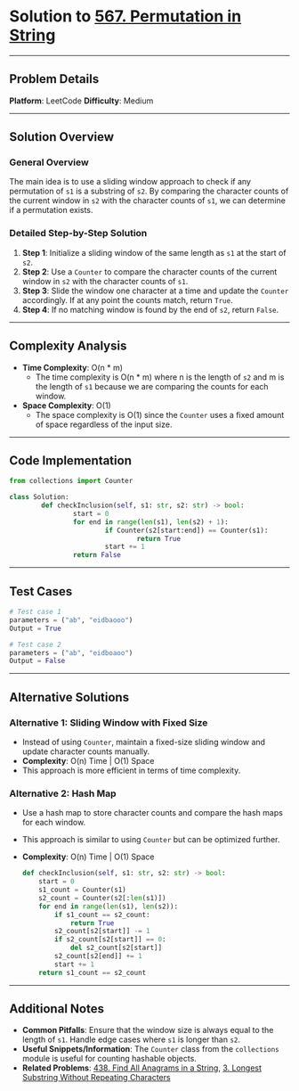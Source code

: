 # Solution to [567. Permutation in String](https://leetcode.com/problems/permutation-in-string/)

---

## Problem Details

**Platform**: LeetCode
**Difficulty**: Medium

---

## Solution Overview

### General Overview

The main idea is to use a sliding window approach to check if any permutation of `s1` is a substring of `s2`. By comparing the character counts of the current window in `s2` with the character counts of `s1`, we can determine if a permutation exists.

### Detailed Step-by-Step Solution

1. **Step 1**: Initialize a sliding window of the same length as `s1` at the start of `s2`.
2. **Step 2**: Use a `Counter` to compare the character counts of the current window in `s2` with the character counts of `s1`.
3. **Step 3**: Slide the window one character at a time and update the `Counter` accordingly. If at any point the counts match, return `True`.
4. **Step 4**: If no matching window is found by the end of `s2`, return `False`.

---

## Complexity Analysis

- **Time Complexity**: O(n \* m)
  - The time complexity is O(n \* m) where n is the length of `s2` and m is the length of `s1` because we are comparing the counts for each window.
- **Space Complexity**: O(1)
  - The space complexity is O(1) since the `Counter` uses a fixed amount of space regardless of the input size.

---

## Code Implementation

```python
from collections import Counter

class Solution:
        def checkInclusion(self, s1: str, s2: str) -> bool:
                start = 0
                for end in range(len(s1), len(s2) + 1):
                        if Counter(s2[start:end]) == Counter(s1):
                                return True
                        start += 1
                return False
```

---

## Test Cases

```python
# Test case 1
parameters = ("ab", "eidbaooo")
Output = True

# Test case 2
parameters = ("ab", "eidboaoo")
Output = False
```

---

## Alternative Solutions

### Alternative 1: Sliding Window with Fixed Size

- Instead of using `Counter`, maintain a fixed-size sliding window and update character counts manually.
- **Complexity**: O(n) Time | O(1) Space
- This approach is more efficient in terms of time complexity.

### Alternative 2: Hash Map

- Use a hash map to store character counts and compare the hash maps for each window.
- This approach is similar to using `Counter` but can be optimized further.
- **Complexity**: O(n) Time | O(1) Space

  ```python
  def checkInclusion(self, s1: str, s2: str) -> bool:
      start = 0
      s1_count = Counter(s1)
      s2_count = Counter(s2[:len(s1)])
      for end in range(len(s1), len(s2)):
          if s1_count == s2_count:
              return True
          s2_count[s2[start]] -= 1
          if s2_count[s2[start]] == 0:
              del s2_count[s2[start]]
          s2_count[s2[end]] += 1
          start += 1
      return s1_count == s2_count
  ```

---

## Additional Notes

- **Common Pitfalls**: Ensure that the window size is always equal to the length of `s1`. Handle edge cases where `s1` is longer than `s2`.
- **Useful Snippets/Information**: The `Counter` class from the `collections` module is useful for counting hashable objects.
- **Related Problems**: [438. Find All Anagrams in a String](https://leetcode.com/problems/find-all-anagrams-in-a-string/), [3. Longest Substring Without Repeating Characters](https://leetcode.com/problems/longest-substring-without-repeating-characters/)
